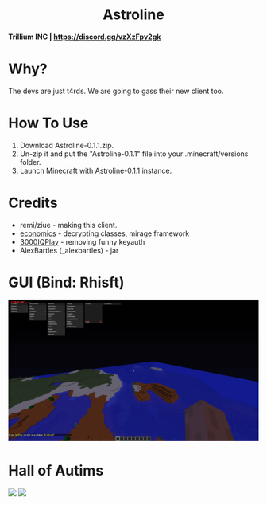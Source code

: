 <h1 align="center">Astroline</h1>

**Trillium INC | https://discord.gg/vzXzFpv2gk**

# Why?
The devs are just t4rds. We are going to gass their new client too.

[1]: https://github.com/3000IQPlay
[2]: https://github.com/ethaanol

# How To Use
1. Download Astroline-0.1.1.zip.
2. Un-zip it and put the "Astroline-0.1.1" file into your .minecraft/versions folder.
3. Launch Minecraft with Astroline-0.1.1 instance.

# Credits
- remi/ziue - making this client.
- [economics][2] - decrypting classes, mirage framework
- [3000IQPlay][1] - removing funny keyauth
- AlexBartles (_alexbartles) - jar

# GUI (Bind: Rhisft)
<img src="https://github.com/WS-External-Cloud/Readme-Assets/blob/main/astroline-gui.png?raw=true">

# Hall of Autims
<img src="https://i.imgur.com/54zCRhT.png">
<img src="https://i.imgur.com/Rt5AfHq.png">
